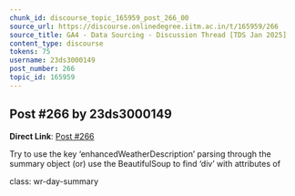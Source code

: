 ```yaml
---
chunk_id: discourse_topic_165959_post_266_00
source_url: https://discourse.onlinedegree.iitm.ac.in/t/165959/266
source_title: GA4 - Data Sourcing - Discussion Thread [TDS Jan 2025]
content_type: discourse
tokens: 75
username: 23ds3000149
post_number: 266
topic_id: 165959
---
```


## Post #266 by 23ds3000149

**Direct Link**: [Post #266](https://discourse.onlinedegree.iitm.ac.in/t/165959/266)

Try to use the key ‘enhancedWeatherDescription’ parsing through the summary object (or) use the BeautifulSoup to find ‘div’ with attributes of

class: wr-day-summary
